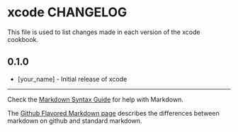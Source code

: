 xcode CHANGELOG
===============

This file is used to list changes made in each version of the xcode cookbook.

0.1.0
-----
- [your_name] - Initial release of xcode

- - -
Check the [Markdown Syntax Guide](http://daringfireball.net/projects/markdown/syntax) for help with Markdown.

The [Github Flavored Markdown page](http://github.github.com/github-flavored-markdown/) describes the differences between markdown on github and standard markdown.

